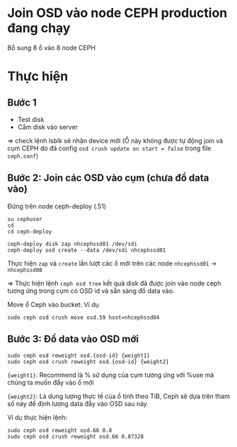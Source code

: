 # Join OSD vào node CEPH production đang chạy

Bổ sung 8 ổ vào 8 node CEPH

# Thực hiện

## Bước 1

+ Test disk
+ Cắm disk vào server

=> check lệnh lsblk sẽ nhận device mới (Ổ này không được tự động join và cụm CEPH do đã config `osd crush update on start = false` trong file `ceph.conf`)

## Bước 2: Join các OSD vào cụm (chưa đổ data vào)

Đứng trên node ceph-deploy (.51)

```
su cephuser
cd
cd ceph-deploy
```

```
ceph-deploy disk zap nhcephssd01 /dev/sdi
ceph-deploy osd create --data /dev/sdi nhcephssd01
```

Thực hiện `zap` và `create` lần lượt các ổ mới trên các node `nhcephssd01` -> `nhcephssd08`

=> Thực hiện lệnh `ceph osd tree` kết quả disk đã được join vào node ceph tương ứng trong cụm có OSD id và sẵn sàng đổ data vào.

Move ổ Ceph vào bucket:
Ví dụ
```
sudo ceph osd crush move osd.59 host=nhcephssd04
```

## Bước 3: Đổ data vào OSD mới

```
sudo ceph osd reweight osd.{osd-id} {weight1} 
sudo ceph osd crush reweight osd.{osd-id} {weight2}
```

`{weight1}`: Recommend là % sử dụng của cụm tương ứng với %use mà chúng ta muốn đẩy vào ổ mới

`{weight2}`: Là dung lượng thực tế của ổ tính theo TiB, Ceph sẽ dựa trên tham số này để định lượng data đẩy vào OSD sau này

Ví dụ thực hiện lệnh:

```
sudo ceph osd reweight osd.66 0.8 
sudo ceph osd crush reweight osd.66 0.87328
```
